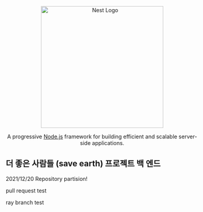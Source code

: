 <p align="center">
  <a href="http://nestjs.com/" target="blank"><img src="https://nestjs.com/img/logo_text.svg" width="320" alt="Nest Logo" /></a>
</p>

  <p align="center">A progressive <a href="http://nodejs.org" target="_blank">Node.js</a> framework for building efficient and scalable server-side applications.</p>
    <p align="center">
 

## 더 좋은 사람들 (save earth) 프로젝트 백 엔드

<p>2021/12/20 Repository partision!</p>
<p>pull request test</p>
<p>ray branch test</p>